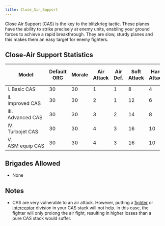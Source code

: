 ```yaml
---
title: Close_Air_Support
---
```

 Close Air Support (CAS) is the key to the blitzkrieg tactic. These planes have the ability to strike precisely at enemy units, enabling your ground forces to achieve a rapid breakthrough. They are slow, sturdy planes and this makes them an easy target for enemy fighters.

Close-Air Support Statistics
----------------------------

| Model | Default ORG | Morale | Air Attack | Air Def. | Soft Attack | Hard Attack | Naval Attack | Strat Attack | Surface Def | Air Detect | Surface Detect |  | Cost | Build-time | Man-power | Max Speed | Supply Cons. | Fuel Cons. | Range | Trans Cap. | Upgrade Time Factor | Upgrade Cost Factor |
| --- | --- | --- | --- | --- | --- | --- | --- | --- | --- | --- | --- | --- | --- | --- | --- | --- | --- | --- | --- | --- | --- | --- |
| I. Basic CAS | 30 | 30 | 1 | 1 | 8 | 4 | 1 |  | 3 |  |  |  | 6 | 180 | 2 | 200 | 0.8 | 4 | 200 |  | 0.5 | 1.0 |
| II. Improved CAS | 30 | 30 | 2 | 1 | 12 | 6 | 2 |  | 4 |  |  |  | 7 | 180 | 2 | 200 | 1.0 | 4 | 250 |  | 0.5 | 1.0 |
| III. Advanced CAS | 30 | 30 | 3 | 2 | 14 | 8 | 3 |  | 5 |  |  |  | 8 | 180 | 2 | 200 | 1.2 | 4 | 300 |  | 0.5 | 1.0 |
| IV. Turbojet CAS | 30 | 30 | 4 | 3 | 16 | 10 | 4 |  | 6 |  |  |  | 12 | 180 | 2 | 250 | 1.4 | 4 | 300 |  | 0.5 | 1.0 |
| V. ASM equip CAS | 30 | 30 | 4 | 3 | 16 | 10 | 10 |  | 6 |  |  |  | 14 | 180 | 2 | 300 | 1.6 | 4 | 300 |  | 0.5 | 1.0 |

Brigades Allowed
----------------

*   None

Notes
-----

*   CAS are very vulnerable to an air attack. However, putting a [fighter](/wiki/Fighter "Fighter") or [interceptor](/wiki/Interceptor "Interceptor") division in your CAS stack will not help. In this case, the fighter will only prolong the air fight, resulting in higher losses than a pure CAS stack would suffer.